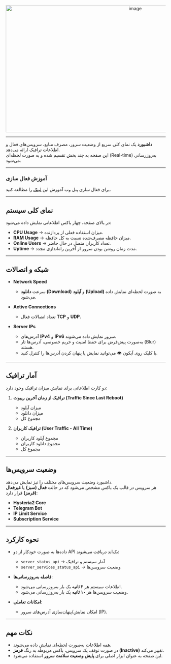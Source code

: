 <p align="center">
 <img width="800" height="400" alt="image" src="https://github.com/user-attachments/assets/9c6deb27-f781-408d-8757-b8f77038a015" />

</p>

---

**داشبورد** یک نمای کلی سریع از وضعیت سرور، مصرف منابع، سرویس‌های فعال و اطلاعات ترافیک ارائه می‌دهد.  
این صفحه به چند بخش تقسیم شده و به صورت لحظه‌ای (Real-time) به‌روزرسانی می‌شود.

---

### آموزش فعال سازی

برای فعال سازی پنل وب آموزش این [لینک](https://returnfi.github.io/Blitz-docs/menu/advance-menu/#8-web-panel) را مطالعه کنید.


---

## نمای کلی سیستم

در بالای صفحه، چهار باکس اطلاعاتی نمایش داده می‌شود:

- **CPU Usage** → میزان استفاده فعلی از پردازنده.  
- **RAM Usage** → میزان حافظه مصرف‌شده نسبت به کل حافظه.  
- **Online Users** → تعداد کاربران متصل در حال حاضر.  
- **Uptime** → مدت زمان روشن بودن سرور از آخرین راه‌اندازی مجدد.  

---

## شبکه و اتصالات

- **Network Speed**  
  - سرعت **دانلود (Download)** و **آپلود (Upload)** به صورت لحظه‌ای نمایش داده می‌شود.  

- **Active Connections**  
  - تعداد اتصالات فعال **TCP** و **UDP**.  

- **Server IPs**  
  - آدرس‌های **IPv4** و **IPv6** سرور نمایش داده می‌شوند.  
  - به‌صورت پیش‌فرض برای حفظ امنیت و حریم خصوصی، آدرس‌ها تار (Blur) هستند.  
  - با کلیک روی آیکون <kbd>👁</kbd> می‌توانید نمایش یا پنهان کردن آدرس‌ها را کنترل کنید.  

---

## آمار ترافیک

دو کارت اطلاعاتی برای نمایش میزان ترافیک وجود دارد:

1. **ترافیک از زمان آخرین ریبوت (Traffic Since Last Reboot)**  
   - میزان آپلود  
   - میزان دانلود  
   - مجموع کل  

2. **ترافیک کاربران (User Traffic - All Time)**  
   - مجموع آپلود کاربران  
   - مجموع دانلود کاربران  
   - مجموع کل  

---

## وضعیت سرویس‌ها

داشبورد وضعیت سرویس‌های مختلف را نیز نمایش می‌دهد.  
هر سرویس در قالب یک باکس مشخص می‌شود که در حالت **فعال (سبز)** یا **غیرفعال (قرمز)** قرار دارد:

- **Hysteria2 Core**  
- **Telegram Bot**  
- **IP Limit Service**  
- **Subscription Service**  

---

## نحوه کارکرد

- داده‌ها به صورت خودکار از دو API بک‌اند دریافت می‌شوند:  
  - `server_status_api` → آمار سیستم و ترافیک  
  - `server_services_status_api` → وضعیت سرویس‌ها  

- **فاصله به‌روزرسانی‌ها**:  
  - اطلاعات سیستم هر **۲ ثانیه** یک بار به‌روزرسانی می‌شود.  
  - وضعیت سرویس‌ها هر **۱۰ ثانیه** یک بار به‌روزرسانی می‌شود.  

- **امکانات تعاملی**:  
  - امکان نمایش/پنهان‌سازی آدرس‌های سرور (IP).  

---

## نکات مهم

- همه اطلاعات به‌صورت لحظه‌ای نمایش داده می‌شوند.  
- در صورت توقف یک سرویس، باکس مربوطه به رنگ **قرمز (Inactive)** تغییر می‌کند.  
- این صفحه به عنوان ابزار اصلی برای **پایش وضعیت سلامت سرور** استفاده می‌شود.  


